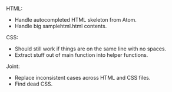 HTML:
- Handle autocompleted HTML skeleton from Atom.
- Handle big samplehtml.html contents.

CSS:
- Should still work if things are on the same line with no spaces.
- Extract stuff out of main function into helper functions.

Joint:
- Replace inconsistent cases across HTML and CSS files.
- Find dead CSS.
